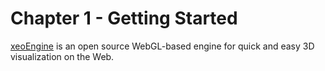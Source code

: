 # Chapter 1 - Getting Started

[xeoEngine](http://xeoengine.org) is an open source WebGL-based engine for quick and easy 3D visualization on the Web. 

